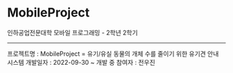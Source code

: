 # MobileProject
인하공업전문대학
모바일 프로그래밍 - 2학년 2학기
___________________________
프로젝트명 : MobileProject = 유기/유실 동물의 개체 수를 줄이기 위한 유기견 안내 시스템
개발일자 : 2022-09-30 ~ 개발 중
참여자 : 전우진

